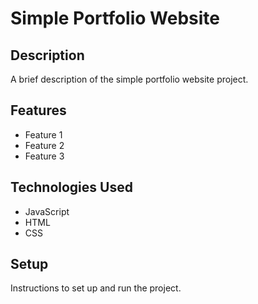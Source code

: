 # Simple Portfolio Website

## Description

A brief description of the simple portfolio website project.

## Features

- Feature 1
- Feature 2
- Feature 3

## Technologies Used

- JavaScript
- HTML
- CSS

## Setup

Instructions to set up and run the project.
